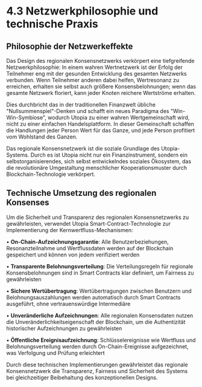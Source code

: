 # 4.3 Netzwerkphilosophie und technische Praxis

## Philosophie der Netzwerkeffekte

Das Design des regionalen Konsensnetzwerks verkörpert eine tiefgreifende Netzwerkphilosophie: In einem wahren Wertnetzwerk ist der Erfolg der Teilnehmer eng mit der gesunden Entwicklung des gesamten Netzwerks verbunden. Wenn Teilnehmer anderen dabei helfen, Wertresonanz zu erreichen, erhalten sie selbst auch größere Konsensbelohnungen; wenn das gesamte Netzwerk floriert, kann jeder Knoten reichere Wertströme erhalten.

Dies durchbricht das in der traditionellen Finanzwelt übliche "Nullsummenspiel"-Denken und schafft ein neues Paradigma des "Win-Win-Symbiose", wodurch Utopia zu einer wahren Wertgemeinschaft wird, nicht zu einer einfachen Handelsplattform. In dieser Gemeinschaft schaffen die Handlungen jeder Person Wert für das Ganze, und jede Person profitiert vom Wohlstand des Ganzen.

Das regionale Konsensnetzwerk ist die soziale Grundlage des Utopia-Systems. Durch es ist Utopia nicht nur ein Finanzinstrument, sondern ein selbstorganisierendes, sich selbst entwickelndes soziales Ökosystem, das die revolutionäre Umgestaltung menschlicher Kooperationsmuster durch Blockchain-Technologie verkörpert.

## Technische Umsetzung des regionalen Konsenses

Um die Sicherheit und Transparenz des regionalen Konsensnetzwerks zu gewährleisten, verwendet Utopia Smart-Contract-Technologie zur Implementierung der Kernwertfluss-Mechanismen:

• **On-Chain-Aufzeichnungsgarantie**: Alle Benutzerbeziehungen, Resonanzteilnahme und Wertflussdaten werden auf der Blockchain gespeichert und können von jedem verifiziert werden

• **Transparente Belohnungsverteilung**: Die Verteilungsregeln für regionale Konsensbelohnungen sind in Smart Contracts klar definiert, um Fairness zu gewährleisten

• **Sichere Wertübertragung**: Wertübertragungen zwischen Benutzern und Belohnungsauszahlungen werden automatisch durch Smart Contracts ausgeführt, ohne vertrauenswürdige Intermediäre

• **Unveränderliche Aufzeichnungen**: Alle regionalen Konsensdaten nutzen die Unveränderlichkeitseigenschaft der Blockchain, um die Authentizität historischer Aufzeichnungen zu gewährleisten

• **Öffentliche Ereignisaufzeichnung**: Schlüsselereignisse wie Wertfluss und Belohnungsverteilung werden durch On-Chain-Ereignisse aufgezeichnet, was Verfolgung und Prüfung erleichtert

Durch diese technischen Implementierungen gewährleistet das regionale Konsensnetzwerk die Transparenz, Fairness und Sicherheit des Systems bei gleichzeitiger Beibehaltung des konzeptionellen Designs.